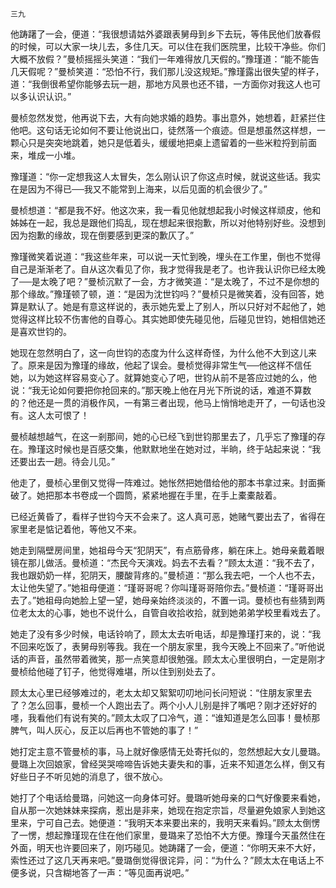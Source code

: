     三九 

   他踌躇了一会，便道：“我很想请姑外婆跟表舅母到乡下去玩，等伟民他们放春假的时候，可以大家一块儿去，多住几天。可以住在我们医院里，比较干净些。你们大概不放假？”曼桢摇摇头笑道：“我们一年难得放几天假的。”豫瑾道：“能不能告几天假呢？”曼桢笑道：“恐怕不行，我们那儿没这规矩。”豫瑾露出很失望的样子，道：“我倒很希望你能够去玩一趟，那地方风景也还不错，一方面你对我这人也可以多认识认识。”

   曼桢忽然发觉，他再说下去，大有向她求婚的趋势。事出意外，她想着，赶紧拦住他吧。这句话无论如何不要让他说出口，徒然落一个痕迹。但是想虽然这样想，一颗心只是突突地跳着，她只是低着头，缓缓地把桌上遗留着的一些米粒捋到前面来，堆成一小堆。

   豫瑾道：“你一定想我这人太冒失，怎么刚认识了你这点时候，就说这些话。我实在是因为不得已──我又不能常到上海来，以后见面的机会很少了。”

   曼桢想道：“都是我不好。他这次来，我一看见他就想起我小时候这样顽皮，他和姊姊在一起，我总是跟他们捣乱，现在想起来很抱歉，所以对他特别好些。没想到因为抱歉的缘故，现在倒要感到更深的歉仄了。”

   豫瑾微笑着说道：“我这些年来，可以说一天忙到晚，埋头在工作里，倒也不觉得自己是渐渐老了。自从这次看见了你，我才觉得我是老了。也许我认识你已经太晚了──是太晚了吧？”曼桢沉默了一会，方才微笑道：“是太晚了，不过不是你想的那个缘故。”豫瑾顿了顿，道：“是因为沈世钧吗？”曼桢只是微笑着，没有回答，她算是默认了。她是有意这样说的，表示她先爱上了别人，所以只好对不起他了，她觉得这样比较不伤害他的自尊心。其实她即使先碰见他，后碰见世钧，她相信她还是喜欢世钧的。

   她现在忽然明白了，这一向世钧的态度为什么这样奇怪，为什么他不大到这儿来了。原来是因为豫瑾的缘故，他起了误会。曼桢觉得非常生气──他这样不信任她，以为她这样容易变心了。就算她变心了吧，世钧从前不是答应过她的么，他说：“我无论如何要把你抢回来的。”那天晚上他在月光下所说的话，难道不算数的？他还是一贯的消极作风，一有第三者出现，他马上悄悄地走开了，一句话也没有。这人太可恨了！

   曼桢越想越气，在这一剎那间，她的心已经飞到世钧那里去了，几乎忘了豫瑾的存在。豫瑾这时候也是百感交集，他默默地坐在她对过，半晌，终于站起来说：“我还要出去一趟。待会儿见。”

   他走了，曼桢心里倒又觉得一阵难过。她怅然把她借给他的那本书拿过来。封面撕破了。她把那本书卷成一个圆筒，紧紧地握在手里，在手上橐橐敲着。

   已经近黄昏了，看样子世钧今天不会来了。这人真可恶，她赌气要出去了，省得在家里老是惦记着他，等他又不来。

   她走到隔壁房间里，她祖母今天“犯阴天”，有点筋骨疼，躺在床上。她母亲戴着眼镜在那儿做活。曼桢道：“杰民今天演戏。妈去不去看？”顾太太道：“我不去了，我也跟奶奶一样，犯阴天，腰酸背疼的。”曼桢道：“那么我去吧，一个人也不去，太让他失望了。”她祖母便道：“瑾哥哥呢？你叫瑾哥哥陪你去。”曼桢道：“瑾哥哥出去了。”她祖母向她脸上望一望，她母亲始终淡淡的，不置一词。曼桢也有些猜到两位老太太的心事，她也不说什么，自管自收拾收拾，就到她弟弟学校里看戏去了。

   她走了没有多少时候，电话铃响了，顾太太去听电话，却是豫瑾打来的，说：“我不回来吃饭了，表舅母别等我。我在一个朋友家里，我今天晚上不回来了。”听他说话的声音，虽然带着微笑，那一点笑意却很勉强。顾太太心里很明白，一定是刚才曼桢给他碰了钉子，他觉得难堪，所以住到别处去了。

   顾太太心里已经够难过的，老太太却又絮絮叨叨地问长问短说：“住朋友家里去了？怎么回事，曼桢一个人跑出去了。两个小人儿别是拌了嘴吧？刚才还好好的嚜，我看他们有说有笑的。”顾太太叹了口冷气，道：“谁知道是怎么回事！曼桢那脾气，叫人灰心，反正以后再也不管她的事了！”

   她打定主意不管曼桢的事，马上就好像感情无处寄托似的，忽然想起大女儿曼璐。曼璐上次回娘家，曾经哭哭啼啼告诉她夫妻失和的事，近来不知道怎么样，倒又有好些日子不听见她的消息了，很不放心。

   她打了个电话给曼璐，问她这一向身体可好。曼璐听她母亲的口气好像要来看她，自从那一次她妹妹来探病，惹出是非来，她现在抱定宗旨，尽量避免娘家人到她这里来，宁可自己去。她便道：“我明天本来要出来的，我明天来看妈。”顾太太倒愣了一愣，想起豫瑾现在住在他们家里，曼璐来了恐怕不大方便。豫瑾今天虽然住在外面，明天也许要回来了，刚巧碰见。她踌躇了一会，便道：“你明天来不大好，索性还过了这几天再来吧。”曼璐倒觉得很诧异，问：“为什么？”顾太太在电话上不便多说，只含糊地答了一声：“等见面再说吧。”

